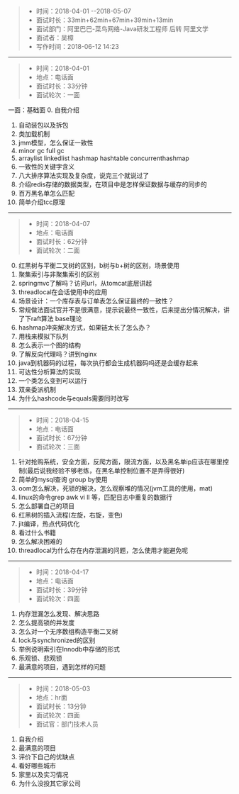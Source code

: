
> * 时间：2018-04-01 --2018-05-07 
> * 面试时长：33min+62min+67min+39min+13min
> * 面试部门：阿里巴巴-菜鸟网络-Java研发工程师 后转 阿里文学 
> * 面试者：吴樟
> * 写作时间：2018-06-12 14:23

***

> * 时间：2018-04-01
> * 地点：电话面
> * 面试时长：33分钟
> * 面试轮次：一面

一面：基础面
0. 自我介绍
1. 自动装包以及拆包
2. 类加载机制
3. jmm模型，怎么保证一致性
4. minor gc full gc
5. arraylist  linkedlist hashmap hashtable concurrenthashmap
6. 一致性的关键字含义
7. 八大排序算法实现及复杂度，说完三个就说过了
8. 介绍redis存储的数据类型，在项目中是怎样保证数据与缓存的同步的
9. 百万黑名单怎么匹配
10. 简单介绍tcc原理

***
	
> * 时间：2018-04-07
> * 地点：电话面
> * 面试时长：62分钟
> * 面试轮次：二面

0.	红黑树与平衡二叉树的区别，b树与b+树的区别，场景使用
1.	聚集索引与非聚集索引的区别
2.	springmvc了解吗？访问url，从tomcat底层讲起
3.	threadlocal在会话使用中的应用
4.  场景设计：一个库存表与订单表怎么保证最终的一致性？
5.	常规做法面试官并不是很满意，提示说最终一致性，后来提出分情况解决，讲了下raft算法  base理论
6.	hashmap冲突解决方式，如果链太长了怎么办？
7.	用栈来模拟下队列
8.	怎么表示一个图的结构
9.	了解反向代理吗？讲到nginx
10.	java到机器码的过程，每次执行都会生成机器码吗还是会缓存起来
11.	可达性分析算法的实现
12.	一个类怎么变到可以运行
13.	双亲委派机制
14.	为什么hashcode与equals需要同时改写

***
	
> * 时间：2018-04-15
> * 地点：电话面
> * 面试时长：67分钟
> * 面试轮次：三面

1.	针对抢购系统，安全方面，反爬方面，限流方面，以及黑名单ip应该在哪里控制(最后说我经验不够老练，在黑名单控制位置不是弄得很好)
2.	简单的mysql查询 group by使用
3.	oom怎么解决，死锁的解决，怎么观察堆的情况(jvm工具的使用，mat)
4.	linux的命令grep awk vi ll 等，匹配日志中重复的数据行
5.	怎么部署自己的项目
6.	红黑树的插入流程(左旋，右旋，变色)
7.	jit编译，热点代码优化
8.	看过什么书籍
9.	怎么解决困难的
10.	threadlocal为什么存在内存泄漏的问题，怎么使用才能避免呢

***
	
> * 时间：2018-04-17
> * 地点：电话面
> * 面试时长：39分钟
> * 面试轮次：四面

1.	内存泄漏怎么发现、解决思路
2.	怎么提高锁的并发度
3.	怎么对一个无序数组构造平衡二叉树
4.	lock与synchronized的区别
5.	举例说明索引在Innodb中存储的形式
6.	乐观锁、悲观锁
7.	最满意的项目，遇到怎样的问题

***

> * 时间：2018-05-03
> * 地点：hr面
> * 面试时长：13分钟
> * 面试轮次：四面
> * 面试官：部门技术人员

1.	自我介绍
2.	最满意的项目
3.	评价下自己的优缺点
4.	看好哪些城市
5.	家里以及实习情况
6.	为什么没投其它家公司